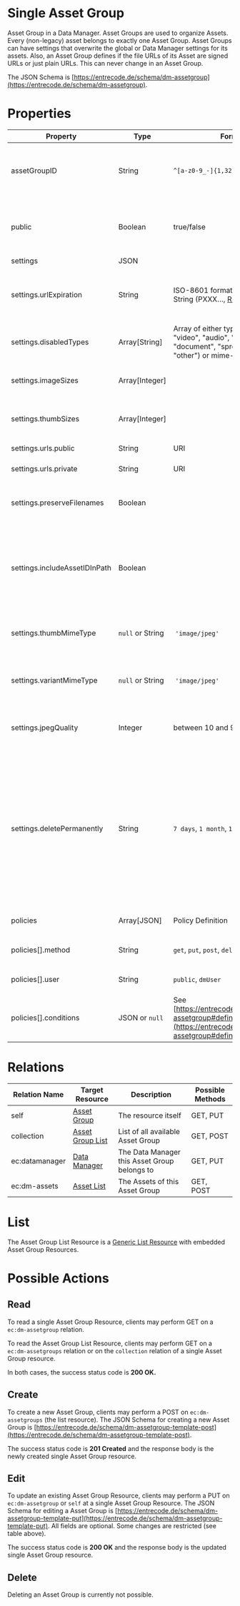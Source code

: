 # Single Asset Group 

Asset Group in a Data Manager. Asset Groups are used to organize Assets. Every (non-legacy) asset belongs to exactly one Asset Group.
Asset Groups can have settings that overwrite the global or Data Manager settings for its assets. 
Also, an Asset Group defines if the file URLs of its Asset are signed URLs or just plain URLs. This can never change in an Asset Group.

The JSON Schema is [https://entrecode.de/schema/dm-assetgroup](https://entrecode.de/schema/dm-assetgroup).

# Properties

| Property | Type | Format | Description | Writable |
|----------|------|--------|-------------|----------|
|assetGroupID| String | `^[a-z0-9_-]{1,32}$`| The unique identifier for an asset group | Yes, but only on creation. Cannot be changed afterwards. |
|public    | Boolean | true/false | Indicating if assets in this group are generally public or have signed URLs. | Yes, but only on creation. Cannot be changed afterwards. |
|settings  | JSON |   | various settings | Yes      |
|settings.urlExpiration | String | ISO-8601 formatted Duration String (PXXX…, [RFC 3339](http://tools.ietf.org/html/rfc3339)) | How long URLs will be valid, if this assetgroup is non-public. Overwrites global setting from Data Manager. | Yes |
|settings.disabledTypes | Array[String] | Array of either types ("image", "video", "audio", "plain", "document", "spreadsheet", "other") or mime-types. | List of asset types and mime types that may not be used in this group. | Yes, but values can only be removed. |
|settings.imageSizes | Array[Integer] | | List of available image sizes. | Yes, but values can only be added. |
|settings.thumbSizes | Array[Integer] | | List of available thumbnail sizes. | Yes, but values can only be added. |
|settings.urls.public | String | URI | Custom public Asset Domain | Yes |
|settings.urls.private | String | URI | Custom private Asset Domain | Yes |
|settings.preserveFilenames| Boolean | | Set if by default the file name should be part of the URL. Can be overridden on upload. | Yes |
|settings.includeAssetIDInPath| Boolean | | Set if by default the file name should include the assetID for uniqueness. To be used together with preserveFilenames. Can be overridden on upload. | Yes |
|settings.thumbMimeType | `null` or String | `'image/jpeg'` | Set to `image/jpeg` (currently only supported value) to enforce JPEG Thumbnails. | Yes |
|settings.variantMimeType | `null` or String | `'image/jpeg'` | Set to `image/jpeg` (currently only supported value) to enforce JPEG Variant Images. | Yes |
|settings.jpegQuality | Integer | between 10 and 90 | JPEG Quality to use for rendering of Variants and Thumbs. Default is 85. | Yes |
|settings.deletePermanently | String | `7 days`, `1 month`, `1 second` | Timespan after which a deleted asset is physically deleted. Default is 7 days. Note that a script is periodically running for the deletion. So a value of '1 second' will not necessarily make the deletion instant, but will let deleted assets be removed on the next run of the deletion script. | Yes |
|policies|Array[JSON] |Policy Definition | Permission Policies for Assets in this Asset Group | Yes|
|policies[].method| String | `get`, `put`, `post`, `delete`| The method the policy should apply to. | Yes |
|policies[].user| String | `public`, `dmUser`| The user type the policy should apply to. | Yes |
|policies[].conditions | JSON or `null` | See [https://entrecode.de/schema/dm-assetgroup#definitions/conditions](https://entrecode.de/schema/dm-assetgroup#definitions/conditions) | Additional conditions the assets need to fulfill. | Yes |

# Relations

| Relation Name | Target Resource | Description |Possible Methods |
|---------------|-----------------|-------------|-----------------|
| self          | [Asset Group](#)| The resource itself | GET, PUT |
| collection    | [Asset Group List](#list)| List of all available Asset Group | GET, POST|
| ec:datamanager| [Data Manager](../datamanager/) | The Data Manager this Asset Group belongs to | GET, PUT |
| ec:dm-assets  | [Asset List](../asset/#list) | The Assets of this Asset Group | GET, POST |

# List

The Asset Group List Resource is a [Generic List Resource](/#generic-list-resources) with embedded Asset Group Resources.


# Possible Actions

## Read

To read a single Asset Group Resource, clients may perform GET on a `ec:dm-assetgroup` relation.

To read the Asset Group List Resource, clients may perform GET on a `ec:dm-assetgroups` relation or on the `collection` relation of a single Asset Group resource.

In both cases, the success status code is **200 OK.**


## Create

To create a new Asset Group, clients may perform a POST on `ec:dm-assetgroups` (the list resource). The JSON Schema for creating a new Asset Group is [https://entrecode.de/schema/dm-assetgroup-template-post](https://entrecode.de/schema/dm-assetgroup-template-post). 

The success status code is **201 Created** and the response body is the newly created single Asset Group resource.

## Edit

To update an existing Asset Group Resource, clients may perform a PUT on `ec:dm-assetgroup` or `self` at a single Asset Group Resource. The JSON Schema for editing a Asset Group is [https://entrecode.de/schema/dm-assetgroup-template-put](https://entrecode.de/schema/dm-assetgroup-template-put). 
All fields are optional. Some changes are restricted (see table above).

The success status code is **200 OK** and the response body is the updated single Asset Group resource.

## Delete

Deleting an Asset Group is currently not possible.
